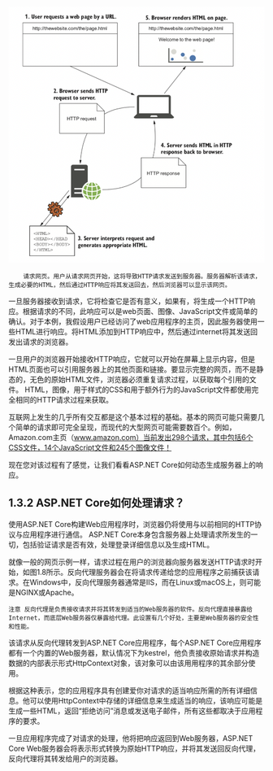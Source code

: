 ![在这里插入图片描述](/static/1.7.png)

        请求网页。用户从请求网页开始，这将导致HTTP请求发送到服务器。服务器解析该请求，生成必要的HTML，然后通过HTTP响应将其发送回去，然后浏览器可以显示该网页。
一旦服务器接收到请求，它将检查它是否有意义，如果有，将生成一个HTTP响应。根据请求的不同，此响应可以是web页面、图像、JavaScript文件或简单的确认。对于本例，我假设用户已经访问了web应用程序的主页，因此服务器使用一些HTML进行响应。将HTML添加到HTTP响应中，然后通过internet将其发送回发出请求的浏览器。


一旦用户的浏览器开始接收HTTP响应，它就可以开始在屏幕上显示内容，但是HTML页面也可以引用服务器上的其他页面和链接。要显示完整的网页，而不是静态的，无色的原始HTML文件，浏览器必须重复请求过程，以获取每个引用的文件。 HTML，图像，用于样式的CSS和用于额外行为的JavaScript文件都使用完全相同的HTTP请求过程来获取。

互联网上发生的几乎所有交互都是这个基本过程的基础。基本的网页可能只需要几个简单的请求即可完全呈现，而现代的大型网页可能需要数百个。例如，Amazon.com主页（www.amazon.com）当前发出298个请求，其中包括6个CSS文件，14个JavaScript文件和245个图像文件！

现在您对该过程有了感觉，让我们看看ASP.NET Core如何动态生成服务器上的响应。

## 1.3.2 ASP.NET Core如何处理请求？

使用ASP.NET Core构建Web应用程序时，浏览器仍将使用与以前相同的HTTP协议与应用程序进行通信。 ASP.NET Core本身包含服务器上处理请求所发生的一切，包括验证请求是否有效，处理登录详细信息以及生成HTML。

就像一般的网页示例一样，请求过程在用户的浏览器向服务器发送HTTP请求时开始，如图1.8所示。反向代理服务器会在将请求传递给您的应用程序之前捕获该请求。在Windows中，反向代理服务器通常是IIS，而在Linux或macOS上，则可能是NGINX或Apache。

    注意 反向代理是负责接收请求并将其转发到适当的Web服务器的软件。反向代理直接暴露给Internet，而底层Web服务器仅暴露给代理。此设置有几个好处，主要是Web服务器的安全性和性能。

该请求从反向代理转发到ASP.NET Core应用程序，每个ASP.NET Core应用程序都有一个内置的Web服务器，默认情况下为kestrel，他负责接收原始请求并构造数据的内部表示形式HttpContext对象，该对象可以由该用用程序的其余部分使用。

根据这种表示，您的应用程序具有创建爱你对请求的适当响应所需的所有详细信息。他可以使用HttpContext中存储的详细信息来生成适当的响应，该响应可能是生成一些HTML，返回“拒绝访问”消息或发送电子邮件，所有这些都取决于应用程序的要求。

一旦应用程序完成了对请求的处理，他将把响应返回到Web服务器，ASP.NET Core Web服务器会将表示形式转换为原始HTTP响应，并将其发送回反向代理，反向代理将其转发给用户的浏览器。

